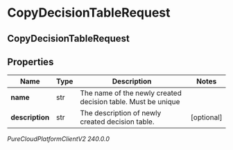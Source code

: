 # CopyDecisionTableRequest

## CopyDecisionTableRequest

## Properties

|Name | Type | Description | Notes|
|------------ | ------------- | ------------- | -------------|
| **name** | str | The name of the newly created decision table. Must be unique | |
| **description** | str | The description of newly created decision table. | [optional] |



_PureCloudPlatformClientV2 240.0.0_

